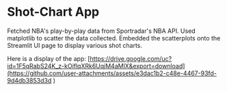 # Shot-Chart App
Fetched NBA's play-by-play data from Sportradar's NBA API. Used matplotlib to scatter the data collected. Embedded the scatterplots onto the Streamlit UI page to display various shot charts.

Here is a display of the app:
[https://drive.google.com/uc?id=1F5qRabS24K_z-kOiflqXRk6UqjM4aMlX&export=download](https://github.com/user-attachments/assets/e3dac1b2-c48e-4467-93fd-9d4db3853d3d
)
